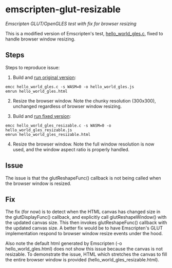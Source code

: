 # emscripten-glut-resizable
*Emscripten GLUT/OpenGLES test with fix for browser resizing*

This is a modified version of Emscripten's test, [hello_world_gles.c](https://github.com/kripken/emscripten/blob/incoming/tests/hello_world_gles.c), fixed to handle browser window resizing.

## Steps
Steps to reproduce issue:

1. Build and [run original version](https://erik-larsen.github.io/emscripten-glut-resizable/hello_world_gles.html):
```
emcc hello_world_gles.c -s WASM=0 -o hello_world_gles.js
emrun hello_world_gles.html
```
2. Resize the browser window.  Note the chunky resolution (300x300), unchanged regardless of browser window resizing.

3. Build and [run fixed version](https://erik-larsen.github.io/emscripten-glut-resizable/hello_world_gles_resizable.html):
```
emcc hello_world_gles_resizable.c -s WASM=0 -o hello_world_gles_resizable.js
emrun hello_world_gles_resizable.html
```
4. Resize the browser window.  Note the full window resolution is now used, and the window aspect ratio is properly handled.

## Issue
The issue is that the glutReshapeFunc() callback is not being called when the browser window is resized.

## Fix
The fix (for now) is to detect when the HTML canvas has changed size in the glutDisplayFunc() callback, and explicitly call glutReshapeWindow() with the updated canvas size. This then invokes glutReshapeFunc() callback with the updated canvas size.  A better fix would be to have Emscripten's GLUT implementation respond to browser window resize events under the hood.

Also note the default html generated by Emscripten (-o hello_world_gles.html) does not show this issue because the canvas is not resizable.  To demonstrate the issue, HTML which stretches the canvas to fill the entire browser window is provided (hello_world_gles_resizable.html).  
